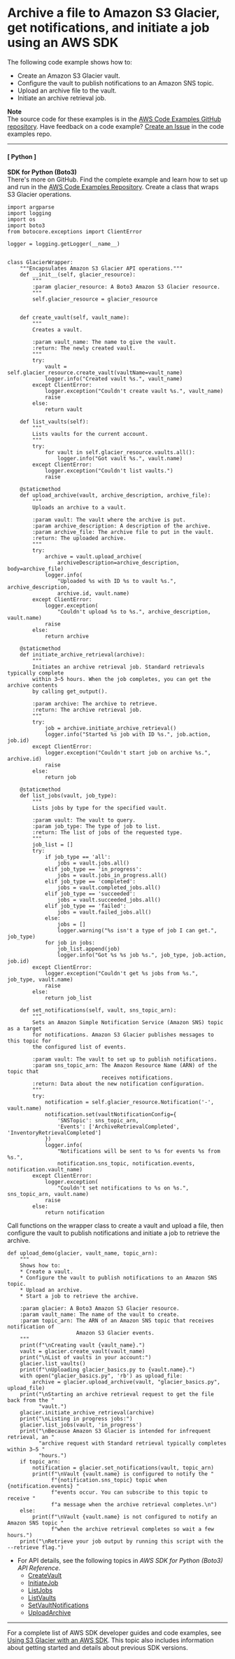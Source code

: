 # Archive a file to Amazon S3 Glacier, get notifications, and initiate a job using an AWS SDK<a name="example_glacier_Usage_UploadNotifyInitiate_section"></a>

The following code example shows how to:
+ Create an Amazon S3 Glacier vault\.
+ Configure the vault to publish notifications to an Amazon SNS topic\.
+ Upload an archive file to the vault\.
+ Initiate an archive retrieval job\.

**Note**  
The source code for these examples is in the [AWS Code Examples GitHub repository](https://github.com/awsdocs/aws-doc-sdk-examples)\. Have feedback on a code example? [Create an Issue](https://github.com/awsdocs/aws-doc-sdk-examples/issues/new/choose) in the code examples repo\. 

------
#### [ Python ]

**SDK for Python \(Boto3\)**  
 There's more on GitHub\. Find the complete example and learn how to set up and run in the [AWS Code Examples Repository](https://github.com/awsdocs/aws-doc-sdk-examples/tree/main/python/example_code/glacier#code-examples)\. 
Create a class that wraps S3 Glacier operations\.  

```
import argparse
import logging
import os
import boto3
from botocore.exceptions import ClientError

logger = logging.getLogger(__name__)


class GlacierWrapper:
    """Encapsulates Amazon S3 Glacier API operations."""
    def __init__(self, glacier_resource):
        """
        :param glacier_resource: A Boto3 Amazon S3 Glacier resource.
        """
        self.glacier_resource = glacier_resource


    def create_vault(self, vault_name):
        """
        Creates a vault.

        :param vault_name: The name to give the vault.
        :return: The newly created vault.
        """
        try:
            vault = self.glacier_resource.create_vault(vaultName=vault_name)
            logger.info("Created vault %s.", vault_name)
        except ClientError:
            logger.exception("Couldn't create vault %s.", vault_name)
            raise
        else:
            return vault

    def list_vaults(self):
        """
        Lists vaults for the current account.
        """
        try:
            for vault in self.glacier_resource.vaults.all():
                logger.info("Got vault %s.", vault.name)
        except ClientError:
            logger.exception("Couldn't list vaults.")
            raise

    @staticmethod
    def upload_archive(vault, archive_description, archive_file):
        """
        Uploads an archive to a vault.

        :param vault: The vault where the archive is put.
        :param archive_description: A description of the archive.
        :param archive_file: The archive file to put in the vault.
        :return: The uploaded archive.
        """
        try:
            archive = vault.upload_archive(
                archiveDescription=archive_description, body=archive_file)
            logger.info(
                "Uploaded %s with ID %s to vault %s.", archive_description,
                archive.id, vault.name)
        except ClientError:
            logger.exception(
                "Couldn't upload %s to %s.", archive_description, vault.name)
            raise
        else:
            return archive

    @staticmethod
    def initiate_archive_retrieval(archive):
        """
        Initiates an archive retrieval job. Standard retrievals typically complete
        within 3—5 hours. When the job completes, you can get the archive contents
        by calling get_output().

        :param archive: The archive to retrieve.
        :return: The archive retrieval job.
        """
        try:
            job = archive.initiate_archive_retrieval()
            logger.info("Started %s job with ID %s.", job.action, job.id)
        except ClientError:
            logger.exception("Couldn't start job on archive %s.", archive.id)
            raise
        else:
            return job

    @staticmethod
    def list_jobs(vault, job_type):
        """
        Lists jobs by type for the specified vault.

        :param vault: The vault to query.
        :param job_type: The type of job to list.
        :return: The list of jobs of the requested type.
        """
        job_list = []
        try:
            if job_type == 'all':
                jobs = vault.jobs.all()
            elif job_type == 'in_progress':
                jobs = vault.jobs_in_progress.all()
            elif job_type == 'completed':
                jobs = vault.completed_jobs.all()
            elif job_type == 'succeeded':
                jobs = vault.succeeded_jobs.all()
            elif job_type == 'failed':
                jobs = vault.failed_jobs.all()
            else:
                jobs = []
                logger.warning("%s isn't a type of job I can get.", job_type)
            for job in jobs:
                job_list.append(job)
                logger.info("Got %s %s job %s.", job_type, job.action, job.id)
        except ClientError:
            logger.exception("Couldn't get %s jobs from %s.", job_type, vault.name)
            raise
        else:
            return job_list

    def set_notifications(self, vault, sns_topic_arn):
        """
        Sets an Amazon Simple Notification Service (Amazon SNS) topic as a target
        for notifications. Amazon S3 Glacier publishes messages to this topic for
        the configured list of events.

        :param vault: The vault to set up to publish notifications.
        :param sns_topic_arn: The Amazon Resource Name (ARN) of the topic that
                              receives notifications.
        :return: Data about the new notification configuration.
        """
        try:
            notification = self.glacier_resource.Notification('-', vault.name)
            notification.set(vaultNotificationConfig={
                'SNSTopic': sns_topic_arn,
                'Events': ['ArchiveRetrievalCompleted', 'InventoryRetrievalCompleted']
            })
            logger.info(
                "Notifications will be sent to %s for events %s from %s.",
                notification.sns_topic, notification.events, notification.vault_name)
        except ClientError:
            logger.exception(
                "Couldn't set notifications to %s on %s.", sns_topic_arn, vault.name)
            raise
        else:
            return notification
```
Call functions on the wrapper class to create a vault and upload a file, then configure the vault to publish notifications and initiate a job to retrieve the archive\.  

```
def upload_demo(glacier, vault_name, topic_arn):
    """
    Shows how to:
    * Create a vault.
    * Configure the vault to publish notifications to an Amazon SNS topic.
    * Upload an archive.
    * Start a job to retrieve the archive.

    :param glacier: A Boto3 Amazon S3 Glacier resource.
    :param vault_name: The name of the vault to create.
    :param topic_arn: The ARN of an Amazon SNS topic that receives notification of
                      Amazon S3 Glacier events.
    """
    print(f"\nCreating vault {vault_name}.")
    vault = glacier.create_vault(vault_name)
    print("\nList of vaults in your account:")
    glacier.list_vaults()
    print(f"\nUploading glacier_basics.py to {vault.name}.")
    with open("glacier_basics.py", 'rb') as upload_file:
        archive = glacier.upload_archive(vault, "glacier_basics.py", upload_file)
    print("\nStarting an archive retrieval request to get the file back from the "
          "vault.")
    glacier.initiate_archive_retrieval(archive)
    print("\nListing in progress jobs:")
    glacier.list_jobs(vault, 'in_progress')
    print("\nBecause Amazon S3 Glacier is intended for infrequent retrieval, an "
          "archive request with Standard retrieval typically completes within 3–5 "
          "hours.")
    if topic_arn:
        notification = glacier.set_notifications(vault, topic_arn)
        print(f"\nVault {vault.name} is configured to notify the "
              f"{notification.sns_topic} topic when {notification.events} "
              f"events occur. You can subscribe to this topic to receive "
              f"a message when the archive retrieval completes.\n")
    else:
        print(f"\nVault {vault.name} is not configured to notify an Amazon SNS topic "
              f"when the archive retrieval completes so wait a few hours.")
    print("\nRetrieve your job output by running this script with the --retrieve flag.")
```
+ For API details, see the following topics in *AWS SDK for Python \(Boto3\) API Reference*\.
  + [CreateVault](https://docs.aws.amazon.com/goto/boto3/glacier-2012-06-01/CreateVault)
  + [InitiateJob](https://docs.aws.amazon.com/goto/boto3/glacier-2012-06-01/InitiateJob)
  + [ListJobs](https://docs.aws.amazon.com/goto/boto3/glacier-2012-06-01/ListJobs)
  + [ListVaults](https://docs.aws.amazon.com/goto/boto3/glacier-2012-06-01/ListVaults)
  + [SetVaultNotifications](https://docs.aws.amazon.com/goto/boto3/glacier-2012-06-01/SetVaultNotifications)
  + [UploadArchive](https://docs.aws.amazon.com/goto/boto3/glacier-2012-06-01/UploadArchive)

------

For a complete list of AWS SDK developer guides and code examples, see [Using S3 Glacier with an AWS SDK](sdk-general-information-section.md)\. This topic also includes information about getting started and details about previous SDK versions\.